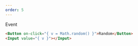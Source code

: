 ```yaml
---
order: 5
---
```


Event

```html
<Button on-click="{ v = Math.random() }">Random</Button>
<Input value="{ v }"></Input>
```
